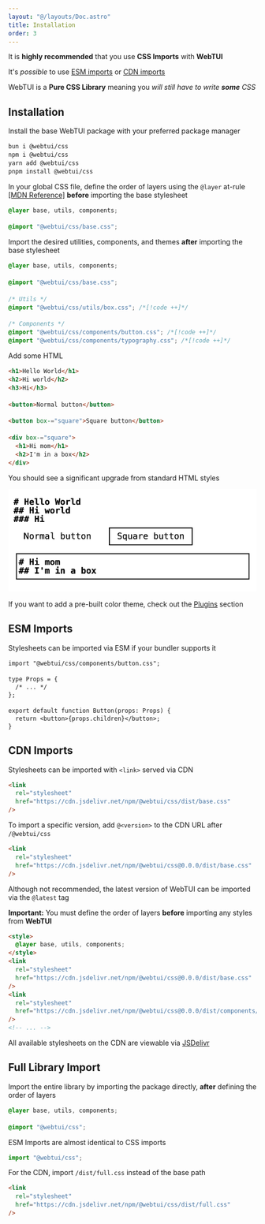 ```yaml
---
layout: "@/layouts/Doc.astro"
title: Installation
order: 3
---
```


It is **highly recommended** that you use **CSS Imports** with **WebTUI**

It's _possible_ to use [ESM imports](#esm-imports) or [CDN imports](#cdn-imports)

WebTUI is a **Pure CSS Library** meaning you _will still have to write **some** CSS_

## Installation

Install the base WebTUI package with your preferred package manager

```bash
bun i @webtui/css
npm i @webtui/css
yarn add @webtui/css
pnpm install @webtui/css
```

In your global CSS file, define the order of layers using the `@layer` at-rule [[MDN Reference]](https://developer.mozilla.org/en-US/docs/Web/CSS/@layer) **before** importing the base stylesheet

```css
@layer base, utils, components;

@import "@webtui/css/base.css";
```

Import the desired utilities, components, and themes **after** importing the base stylesheet

```css
@layer base, utils, components;

@import "@webtui/css/base.css";

/* Utils */
@import "@webtui/css/utils/box.css"; /*[!code ++]*/

/* Components */
@import "@webtui/css/components/button.css"; /*[!code ++]*/
@import "@webtui/css/components/typography.css"; /*[!code ++]*/
```

Add some HTML

```html
<h1>Hello World</h1>
<h2>Hi world</h2>
<h3>Hi</h3>

<button>Normal button</button>

<button box-="square">Square button</button>

<div box-="square">
  <h1>Hi mom</h1>
  <h2>I'm in a box</h2>
</div>
```

You should see a significant upgrade from standard HTML styles

![installation-html.png](../../assets/installation-html.png)

If you want to add a pre-built color theme, check out the [Plugins](/start/plugins) section

## ESM Imports

Stylesheets can be imported via ESM if your bundler supports it

```tsx
import "@webtui/css/components/button.css";

type Props = {
  /* ... */
};

export default function Button(props: Props) {
  return <button>{props.children}</button>;
}
```

## CDN Imports

Stylesheets can be imported with `<link>` served via CDN

```html
<link
  rel="stylesheet"
  href="https://cdn.jsdelivr.net/npm/@webtui/css/dist/base.css"
/>
```

To import a specific version, add `@<version>` to the CDN URL after `/@webtui/css`

```html
<link
  rel="stylesheet"
  href="https://cdn.jsdelivr.net/npm/@webtui/css@0.0.0/dist/base.css"
/>
```

Although not recommended, the latest version of WebTUI can be imported via the `@latest` tag

**Important:** You must define the order of layers **before** importing any styles from **WebTUI**

```html
<style>
  @layer base, utils, components;
</style>
<link
  rel="stylesheet"
  href="https://cdn.jsdelivr.net/npm/@webtui/css@0.0.0/dist/base.css"
/>
<link
  rel="stylesheet"
  href="https://cdn.jsdelivr.net/npm/@webtui/css@0.0.0/dist/components/button.css"
/>
<!-- ... -->
```

All available stylesheets on the CDN are viewable via [JSDelivr](https://cdn.jsdelivr.net/npm/@webtui/css@0.0.0/dist/)

## Full Library Import

Import the entire library by importing the package directly, **after** defining the order of layers

```css
@layer base, utils, components;

@import "@webtui/css";
```

ESM Imports are almost identical to CSS imports

```js
import "@webtui/css";
```

For the CDN, import `/dist/full.css` instead of the base path

```html
<link
  rel="stylesheet"
  href="https://cdn.jsdelivr.net/npm/@webtui/css/dist/full.css"
/>
```
